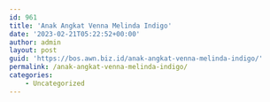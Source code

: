 ```yaml
---
id: 961
title: 'Anak Angkat Venna Melinda Indigo'
date: '2023-02-21T05:22:52+00:00'
author: admin
layout: post
guid: 'https://bos.awn.biz.id/anak-angkat-venna-melinda-indigo/'
permalink: /anak-angkat-venna-melinda-indigo/
categories:
    - Uncategorized
---
```


